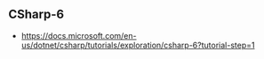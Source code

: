 ## CSharp-6

- https://docs.microsoft.com/en-us/dotnet/csharp/tutorials/exploration/csharp-6?tutorial-step=1